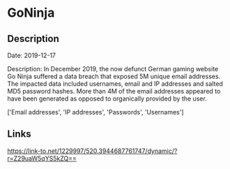 # GoNinja

## Description

Date: 2019-12-17

Description:
In December 2019, the now defunct German gaming website Go Ninja suffered a data breach that exposed 5M unique email addresses. The impacted data included usernames, email and IP addresses and salted MD5 password hashes. More than 4M of the email addresses appeared to have been generated as opposed to organically provided by the user.


['Email addresses', 'IP addresses', 'Passwords', 'Usernames']

## Links

https://link-to.net/1229997/520.3944687761747/dynamic/?r=Z29uaW5qYS5kZQ==